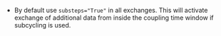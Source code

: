 - By default use `substeps="True"` in all exchanges. This will activate exchange of additional data from inside the coupling time window if subcycling is used.
